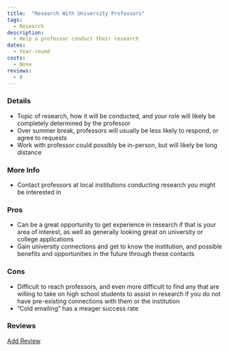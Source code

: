 ```yaml
---
title:  "Research With University Professors"
tags: 
  - Research
description:
  - Help a professor conduct their research
dates:
  - Year-round
costs:
  - None
reviews:
  - 0
---
```


### Details
- Topic of research, how it will be conducted, and your role will likely be completely determined by the professor
- Over summer break, professors will usually be less likely to respond, or agree to requests
- Work with professor could possibly be in-person, but will likely be long distance

### More Info
- Contact professors at local institutions conducting research you might be interested in

### Pros
- Can be a great opportunity to get experience in research if that is your area of interest, as well as generally looking great on university or college applications
- Gain university connections and get to know the institution, and possible benefits and opportunities in the future through these contacts


### Cons
- Difficult to reach professors, and even more difficult to find any that are willing to take on high school students to assist in research if you do not have pre-existing connections with them or the institution
- ”Cold emailing” has a meager success rate

### Reviews
<div markdown="0"><a href="{{site.baseurl}}/contact" class="btn">Add Review</a></div>